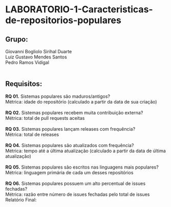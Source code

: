 # LABORATORIO-1-Caracteristicas-de-repositorios-populares
## Grupo:<br>
Giovanni Bogliolo Sirihal Duarte<br>
Luiz Gustavo Mendes Santos<br>
Pedro Ramos Vidigal<br><br>
## Requisitos:
**RQ 01.** Sistemas populares são maduros/antigos?<br>
Métrica: idade do repositório (calculado a partir da data de sua criação)<br><br>
**RQ 02.** Sistemas populares recebem muita contribuição externa?<br>
Métrica: total de pull requests aceitas<br><br>
**RQ 03.** Sistemas populares lançam releases com frequência?<br>
Métrica: total de releases<br><br>
**RQ 04.** Sistemas populares são atualizados com frequência?<br>
Métrica: tempo até a última atualização (calculado a partir da data de última
atualização)<br><br>
**RQ 05.** Sistemas populares são escritos nas linguagens mais populares?<br>
Métrica: linguagem primária de cada um desses repositórios<br><br>
**RQ 06.** Sistemas populares possuem um alto percentual de issues fechadas?<br>
Métrica: razão entre número de issues fechadas pelo total de issues Relatório Final:<br>
